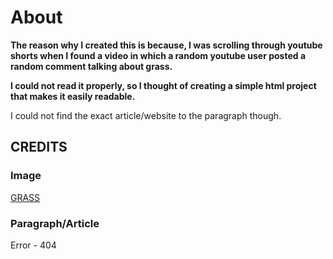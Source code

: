 # About
**The reason why I created this is because, I was scrolling through youtube shorts when I found a video in which a random youtube user posted a random comment talking about grass.**

**I could not read it properly, so I thought of creating a simple html project that makes it easily readable.**


I could not find the exact article/website to the paragraph though.


## CREDITS

### Image 
[GRASS](https://www.flaticon.com/free-icon/grass_459666?term=grass&page=1&position=3&origin=search&related_id=459666)

### Paragraph/Article
Error - 404

